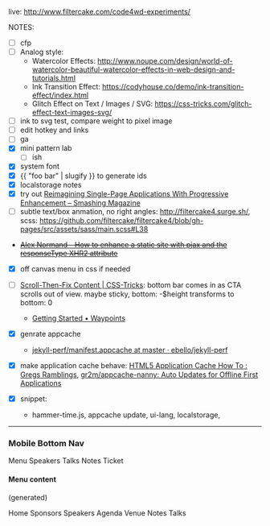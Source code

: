 live: http://www.filtercake.com/code4wd-experiments/



NOTES:


- [ ] cfp
- [ ] Analog style:
  + Watercolor Effects: http://www.noupe.com/design/world-of-watercolor-beautiful-watercolor-effects-in-web-design-and-tutorials.html
  + Ink Transition Effect: https://codyhouse.co/demo/ink-transition-effect/index.html
  + Glitch Effect on Text / Images / SVG:
https://css-tricks.com/glitch-effect-text-images-svg/
- [ ] ink to svg test, compare weight to pixel image
- [ ] edit hotkey and links
- [ ] ga
- [x] mini pattern lab
    - [ ] ish
- [x] system font
- [x] {{ "foo bar" | slugify }} to generate ids
- [x] localstorage notes
- [x] try out [Reimagining Single-Page Applications With Progressive Enhancement – Smashing Magazine](https://www.smashingmagazine.com/2015/12/reimagining-single-page-applications-progressive-enhancement/)
- [ ] subtle text/box anmation, no right angles: http://filtercake4.surge.sh/, scss: https://github.com/filtercake/filtercake4/blob/gh-pages/src/assets/sass/main.scss#L38
- ~~[Alex Normand - How to enhance a static site with pjax and the responseType XHR2 attribute](http://www.alexnormand.com/blog/2014/07/progressively-enhancing-a-static-site-with-pjax-and-responseType-XHR-attribute/)~~
- [x] off canvas menu in css if needed
- [ ] [Scroll-Then-Fix Content | CSS-Tricks](https://css-tricks.com/scroll-fix-content/): bottom bar comes in as CTA scrolls out of view. maybe sticky, bottom: -$height transforms to bottom: 0
    + [Getting Started • Waypoints](http://imakewebthings.com/waypoints/guides/getting-started/)
- [x] genrate appcache 
    + [jekyll-perf/manifest.appcache at master · ebello/jekyll-perf](https://github.com/ebello/jekyll-perf/blob/master/manifest.appcache)
- [x] make application cache behave: [HTML5 Application Cache How To : Gregs Ramblings](https://gregsramblings.com/2012/05/28/html5-application-cache-how-to/), [gr2m/appcache-nanny: Auto Updates for Offline First Applications](https://github.com/gr2m/appcache-nanny)


- [x] snippet: 
    - hammer-time.js, appcache update, ui-lang, localstorage, 
    

---

### Mobile Bottom Nav

Menu
Speakers
Talks
Notes
Ticket


#### Menu content

(generated)

Home 
Sponsors
Speakers
Agenda 
Venue 
Notes
Talks